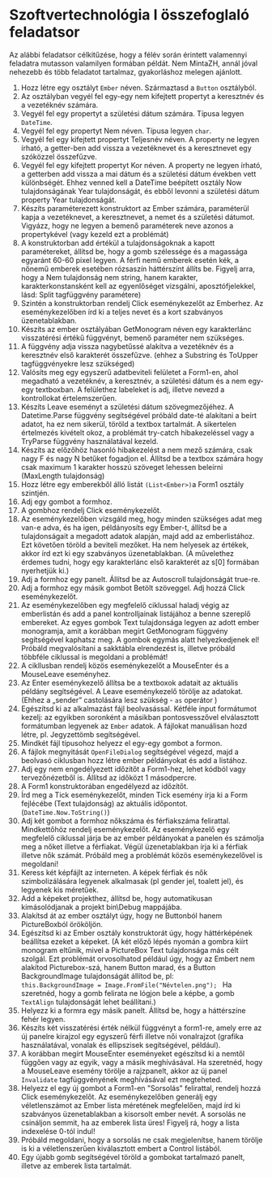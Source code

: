 # Szoftvertechnológia I összefoglaló feladatsor 

Az alábbi feladatsor célkitűzése, hogy a félév során érintett valamennyi feladatra mutasson valamilyen formában példát. Nem MintaZH, annál jóval nehezebb és több feladatot tartalmaz, gyakorláshoz melegen ajánlott.

1.	Hozz létre egy osztályt `Ember` néven. Származtasd a `Button` osztályból.
2.	Az osztályban vegyél fel egy-egy nem kifejtett propertyt a keresztnév és a vezetéknév számára.
3.	Vegyél fel egy propertyt a születési dátum számára. Típusa legyen `DateTime`.
4.	Vegyél fel egy propertyt Nem néven. Típusa legyen `char`.
5.	Vegyél fel egy kifejtett propertyt Teljesnév néven. A property ne legyen írható, a getter-ben add vissza a vezetéknevet és a keresztnevet egy szóközzel összefűzve.
6.	Vegyél fel egy kifejtett propertyt Kor néven. A property ne legyen írható, a getterben add vissza a mai dátum és a születési dátum években vett különbségét. Ehhez venned kell a DateTime beépített osztály Now tulajdonságának Year tulajdonságát, és ebből levonni a születési dátum property Year tulajdonságát. 
7.	Készíts paraméterezett konstruktort az Ember számára,  paraméterül kapja a vezetéknevet, a keresztnevet, a nemet és a születési dátumot. Vigyázz, hogy ne legyen a bemenő paraméterek neve azonos a propertykével (vagy kezeld ezt a problémát)
8.	A konstruktorban add értékül a tulajdonságoknak a kapott paramétereket, állítsd be, hogy a gomb szélessége és a magassága egyaránt 60-60 pixel legyen. A férfi nemű emberek esetén kék, a nőnemű emberek esetében rózsaszín háttérszínt állíts be. Figyelj arra, hogy a Nem tulajdonság nem string, hanem karakter, karakterkonstansként kell az egyenlőséget vizsgálni, aposztófjelekkel, lásd: Split tagfüggvény paramétere)
9.	Szintén a konstruktorban rendelj Click eseménykezelőt az Emberhez. Az eseménykezelőben írd ki a teljes nevet és a kort szabványos üzenetablakban.
10.	Készíts az ember osztályában GetMonogram néven egy karakterlánc visszatérési értékű függvényt, bemenő paraméter nem szükséges. 
11.	A függvény adja vissza nagybetűssé alakítva a vezetéknév és a keresztnév első karakterét összefűzve. (ehhez a Substring és  ToUpper tagfüggvényekre lesz szükséged)
12.	Valósíts meg egy egyszerű adatbeviteli felületet a Form1-en, ahol megadható a vezetéknév, a keresztnév, a születési dátum és a nem egy-egy textboxban. A felülethez labeleket is adj, illetve nevezd a kontrollokat értelemszerűen.
13.	Készíts Leave eseményt a születési dátum szövegmezőjéhez. A Datetime.Parse függvény segítségével próbáld date-té alakítani a beírt adatot, ha ez nem sikerül, töröld a textbox tartalmát. A sikertelen értelmezés kivételt okoz, a problémát try-catch hibakezeléssel vagy a TryParse függvény használatával kezeld.
14.	Készíts az előzőhöz hasonló hibakezelést a nem mező számára, csak nagy F és nagy N betűket fogadjon el. Állítsd be a textbox számára hogy csak maximum 1 karakter hosszú szöveget lehessen beleírni (MaxLength tulajdonság)
15.	Hozz létre egy emberekből álló listát `(List<Ember>)`a Form1 osztály szintjén.
16.	Adj egy gombot a formhoz.
17.	A gombhoz rendelj Click eseménykezelőt.
18.	Az eseménykezelőben vizsgáld meg, hogy minden szükséges adat meg van-e adva, és ha igen, példányosíts egy Ember-t, állítsd be a tulajdonságait a megadott adatok alapján, majd add az emberlistához. Ezt követően töröld a beviteli mezőket. Ha nem helyesek az értékek, akkor írd ezt ki egy szabványos üzenetablakban. (A művelethez érdemes tudni, hogy egy karakterlánc első karakterét az s[0] formában nyerhetjük ki.)
19.	Adj a formhoz egy panelt. Állítsd be az Autoscroll tulajdonságát true-re.
20.	Adj a formhoz egy másik gombot Betölt szöveggel. Adj hozzá Click eseménykezelőt.
21.	Az eseménykezelőben egy megfelelő ciklussal haladj végig az emberlistán és add a panel kontrolljainak listájához a benne szereplő embereket. Az egyes gombok Text tulajdonsága legyen az adott ember monogramja, amit a korábban megírt GetMonogram függvény segítségével kaphatsz meg. A gombok egymás alatt helyezkedjenek el! Próbáld megvalósítani a sakktábla elrendezést is, illetve próbáld többféle ciklussal is megoldani a problémát!
22.	A cikllusban rendelj közös eseménykezelőt a MouseEnter és a MouseLeave eseményhez. 
23.	Az Enter eseménykezelő állítsa be a textboxok adatait az aktuális példány segítségével. A Leave eseménykezelő törölje az adatokat. (Ehhez a „sender” castolására lesz szükség - `as` operátor ) 
24.	Egészítsd ki az alkalmazást fájl beolvasással. Kétféle input formátumot kezelj: az egyikben soronként a másikban pontosvesszővel elválasztott formátumban legyenek az `Ember` adatok. A fájlokat manuálisan hozd létre, pl. Jegyzettömb segítségével. 
25.	Mindkét fájl típusohoz helyezz el egy-egy gombot a formon.
26.	A fájlok megnyitását `OpenFileDialog` segítségével végezd, majd a beolvasó ciklusban hozz létre ember példányokat és add a listához.
27.	Adj egy nem engedélyezett időzítőt a Form1-hez, lehet kódból vagy tervezőnézetből is.  Állítsd az időközt 1 másodpercre.
28.	A Form1 konstruktorában engedélyezd az időzítőt.
29.	Írd meg a Tick eseménykezelőt, minden Tick esemény írja ki a Form fejlécébe (Text tulajdonság) az aktuális időpontot. (`DateTime.Now.ToString()`)
30.	Adj két gombot a formhoz nőkszáma és férfiakszáma felirattal. Mindkettőhöz rendelj eseménykezelőt. Az eseménykezelő egy megfelelő ciklussal járja be az ember példányokat a panelen és számolja meg a nőket illetve a férfiakat. Végül üzenetablakban írja ki a férfiak illetve nők számát. Próbáld meg a problémát közös eseménykezelővel is megoldani!
31.	Keress két képfájlt az interneten. A képek férfiak és nők szimbolizálására legyenek alkalmasak (pl gender jel, toalett jel), és legyenek kis méretűek.
32.	Add a képeket  projekthez, állítsd be, hogy automatikusan kimásolódjanak a projekt bin\Debug mappájába.
33.	Alakítsd át az ember osztályt úgy, hogy ne Buttonból hanem PictureBoxból örököljön.
34.	Egészítsd ki az Ember osztály konstruktorát úgy, hogy háttérképének beállítsa ezeket a képeket.
(A két előző lépés nyomán a gombra kiírt monogram eltűnik, mivel a PictureBox Text tulajdonsága más célt szolgál. Ezt  problémát orvosolhatod például úgy, hogy az Embert nem alakítod Picturebox-szá, hanem Button marad, és a Button BackgroundImage tulajdonságát állítod be, pl:  
`this.BackgroundImage = Image.FromFile("Névtelen.png"); `
Ha szeretnéd, hogy a gomb felirata ne lógjon bele a képbe, a gomb `TextAlign` tulajdonságát lehet beállítani.)
35.	Helyezz ki a formra egy másik panelt. Állítsd be, hogy a háttérszíne fehér legyen.
36.	Készíts két visszatérési érték nélkül függvényt a form1-re, amely erre az új panelre kirajzol egy egyszerű férfi illetve női vonalrajzot (grafika használatával, vonalak és ellipszisek segítségével, például). 
37.	A korábban megírt MouseEnter eseményeket egészítsd ki a nemtől függően vagy az egyik, vagy a másik meghívásával. Ha szeretnéd, hogy a MouseLeave esemény törölje a rajzpanelt, akkor az új panel `Invalidate` tagfüggvényének meghívásával ezt megteheted.
38.	Helyezz el egy új gombot a Form1-en "Sorsolás" felirattal, rendelj hozzá Click eseménykezelőt. Az eseménykezelőben generálj egy véletlenszámot az Ember lista méretének megfelelően, majd írd ki szabványos üzenetablakban a kisorsolt ember nevét. A sorsolás ne csináljon semmit, ha az emberek lista üres! Figyelj rá, hogy a lista indexelése 0-tól indul!
39.	Próbáld megoldani, hogy a sorsolás ne csak megjelenítse, hanem törölje is ki a véletlenszerűen kiválasztott embert a Control listából.
40.	Egy újabb gomb segítségével töröld a gombokat tartalmazó panelt, illetve az emberek lista tartalmát.

